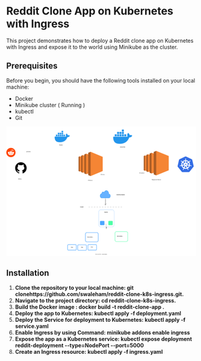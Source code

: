 # Reddit Clone App on Kubernetes with Ingress
This project demonstrates how to deploy a Reddit clone app on Kubernetes with Ingress and expose it to the world using Minikube as the cluster.
## Prerequisites
Before you begin, you should have the following tools installed on your local machine: 

- Docker
- Minikube cluster ( Running )
- kubectl
- Git

<img src="https://github.com/swaleham/reddit-clone-k8s-ingress/blob/main/IngressK8s.svg">

## Installation

1. **Clone the repository to your local machine: git clonehttps://github.com/swaleham/reddit-clone-k8s-ingress.git.**
2. **Navigate to the project directory: cd reddit-clone-k8s-ingress.**
3. **Build the Docker image : docker build -t reddit-clone-app .**
4. **Deploy the app to Kubernetes: kubectl apply -f deployment.yaml**
5. **Deploy the Service for deployment to Kubernetes: kubectl apply -f service.yaml**
6. **Enable Ingress by using Command: minikube addons enable ingress**
7. **Expose the app as a Kubernetes service: kubectl expose deployment reddit-deployment --type=NodePort --port=5000**
8. **Create an Ingress resource: kubectl apply -f ingress.yaml**
